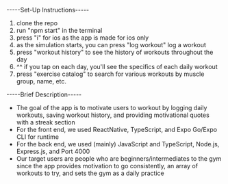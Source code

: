 -----Set-Up Instructions-----
1. clone the repo
2. run "npm start" in the terminal
3. press "i" for ios as the app is made for ios only
4. as the simulation starts, you can press "log workout" log a workout
5. press "workout history" to see the history of workouts throughout the day
6. ^^ if you tap on each day, you'll see the specifics of each daily workout
7. press "exercise catalog" to search for various workouts by muscle group, name, etc.

-----Brief Description-----
- The goal of the app is to motivate users to workout by logging daily workouts,
  saving workout history, and providing motivational quotes with a streak section
- For the front end, we used ReactNative, TypeScript, and Expo Go/Expo CLI for runtime
- For the back end, we used (mainly) JavaScript and TypeScript, Node.js, Express.js, and Port 4000
- Our target users are people who are beginners/intermediates to the gym since the app provides motivation to
  go consistently, an array of workouts to try, and sets the gym as a daily practice
